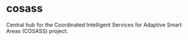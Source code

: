 # cosass
Central hub for the Coordinated Intelligent Services for Adaptive Smart Areas (COSASS) project.
